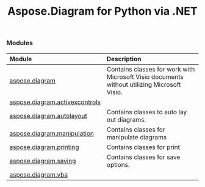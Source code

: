 ﻿---
title: Aspose.Diagram for Python via .NET
second_title: Aspose.Diagram for Python via .NET API References
description: 
type: docs
weight: 10
url: /python-net/
is_root: true
---

### Modules
| Module | Description |
| :- | :- |
| [aspose.diagram](/diagram/python-net/aspose.diagram) | Contains classes for work with Microsoft Visio documents without utilizing Microsoft Visio. |
| [aspose.diagram.activexcontrols](/diagram/python-net/aspose.diagram.activexcontrols) |  |
| [aspose.diagram.autolayout](/diagram/python-net/aspose.diagram.autolayout) | Contains classes to auto lay out diagrams. |
| [aspose.diagram.manipulation](/diagram/python-net/aspose.diagram.manipulation) | Contains classes for manipulate diagrams |
| [aspose.diagram.printing](/diagram/python-net/aspose.diagram.printing) | Contains classes for print |
| [aspose.diagram.saving](/diagram/python-net/aspose.diagram.saving) | Contains classes for save options. |
| [aspose.diagram.vba](/diagram/python-net/aspose.diagram.vba) |  |


